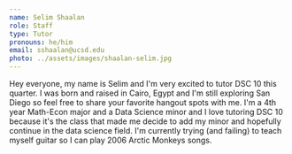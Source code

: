 ```yaml
---
name: Selim Shaalan
role: Staff
type: Tutor
pronouns: he/him
email: sshaalan@ucsd.edu
photo: ../assets/images/shaalan-selim.jpg
---
```

Hey everyone, my name is Selim and I'm very excited to tutor DSC 10 this quarter. I was born and raised in Cairo, Egypt and I'm still exploring San Diego so feel free to share your favorite hangout spots with me. I'm a 4th year Math-Econ major and a Data Science minor and I love tutoring DSC 10 because it's the class that made me decide to add my minor and hopefully continue in the data science field. I'm currently trying (and failing) to teach myself guitar so I can play 2006 Arctic Monkeys songs.